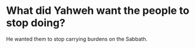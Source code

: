 # What did Yahweh want the people to stop doing?

He wanted them to stop carrying burdens on the Sabbath.

